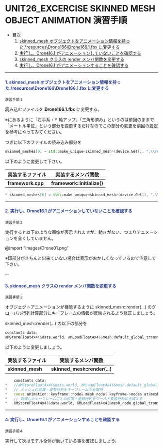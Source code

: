 <!--
UNIT26_EXCERCISE UNIT26 演習手順
SKINNED MESH OBJECT ANIMATION

<span style="color:#994433;border: 1px red solid; padding: 2px;font-size:100%;font-weight: bold;"></span>

Object animation
-->

# UNIT26_EXCERCISE SKINNED MESH OBJECT ANIMATION 演習手順

* 目次
    1. [skinned_mesh オブジェクトをアニメーション情報を持った.\\resources\\Drone166\\Drone166.1.fbx に変更する](#1_)
    2. [実行し、Drone16.1 がアニメーションしていないことを確認する](#2_)
    3. [skinned_mesh クラスの render メンバ関数を変更する](3_)
    4. [実行し、Drone16.1 がアニメーションすることを確認する](4_)

---

#### <span style="color:#334488;">1. skinned_mesh オブジェクトをアニメーション情報を持った.\\resources\\Drone166\\Drone166.1.fbx に変更する</span><a name="1_"></a>

    演習手順１

読み込むファイルを **Drone166.1.fbx** に変更する。

※にあるように「右手系・Y 軸アップ」「三角形済み」というのは前回のままで「メートル単位」という部分を変更するだけなのでこの部分の変更を前回の設定を参考にやってみてください。

つぎに以下のファイルの読み込み部分を

```cpp
skinned_meshes[0] = std::make_unique<skinned_mesh>(device.Get(), ".\\resources\\plantune.fbx");
```

以下のように変更して下さい。

|実装するファイル|実装するメンバ関数|
--|--
**framework.cpp**|**framework::initialize()**

```cpp
* skinned_meshes[0] = std::make_unique<skinned_mesh>(device.Get(), ".\\resources\\Drone166\\Drone166.1.fbx");
```

---

#### <span style="color:#334488;">2. 実行し、Drone16.1 がアニメーションしていないことを確認する</span><a name="2_"></a>

    演習手順２

実行すると以下のような画像が表示されますが、動きがない、つまりアニメーションを全くしていません。

@import "images/Drone01.png"

※印部分がきちんと出来ていない場合は表示がおかしくなっているので注意して下さい。

--

#### <span style="color:#334488;">3. skinned_mesh クラスの render メンバ関数を変更する</span><a name="3_"></a>

    演習手順３

オブジェクトアニメーションが機能するように skinned_mesh::render(...) のグローバル行列計算部分にキーフレームの情報が反映されるよう修正しましょう。

skinned_mesh::render(...) の以下の部分を

```cpp
constants data;
XMStoreFloat4x4(&data.world, XMLoadFloat4x4(&mesh.default_global_transform) * XMLoadFloat4x4(&world));
```

以下のように変更しましょう。

|実装するファイル|実装するメンバ関数|
--|--
**skinned_mesh**|**skinned_mesh::render(...)**

```cpp
    constants data;
*   //XMStoreFloat4x4(&data.world, XMLoadFloat4x4(&mesh.default_global_transform) * XMLoadFloat4x4(&world));
*   // メッシュの位置・姿勢行列をキーフレームから取得
*   const animation::keyframe::node& mesh_node{ keyframe->nodes.at(mesh.node_index) };
*   // 取得したキーフレームごとの位置・姿勢行列をワールド変換行列に合成する
*   XMStoreFloat4x4(&data.world, XMLoadFloat4x4(&mesh_node.global_transform) * XMLoadFloat4x4(&world));
```

---

#### <span style="color:#334488;">4. 実行し、Drone16.1 がアニメーションすることを確認する</span><a name="4_"></a>

    演習手順４

実行して次はモデル全体が動いている事を確認しましょう。
